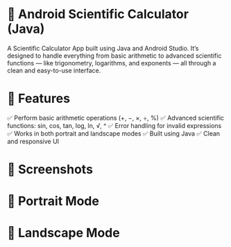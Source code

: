 # 🧮 Android Scientific Calculator (Java)

A Scientific Calculator App built using Java and Android Studio.
It’s designed to handle everything from basic arithmetic to advanced scientific functions — like trigonometry, logarithms, and exponents — all through a clean and easy-to-use interface.

# 🚀 Features

✅ Perform basic arithmetic operations (+, −, ×, ÷, %)
✅ Advanced scientific functions: sin, cos, tan, log, ln, √, ^
✅ Error handling for invalid expressions
✅ Works in both portrait and landscape modes
✅ Built using Java
✅ Clean and responsive UI

# 📱 Screenshots

# 🔹 Portrait Mode

# 🔹 Landscape Mode
